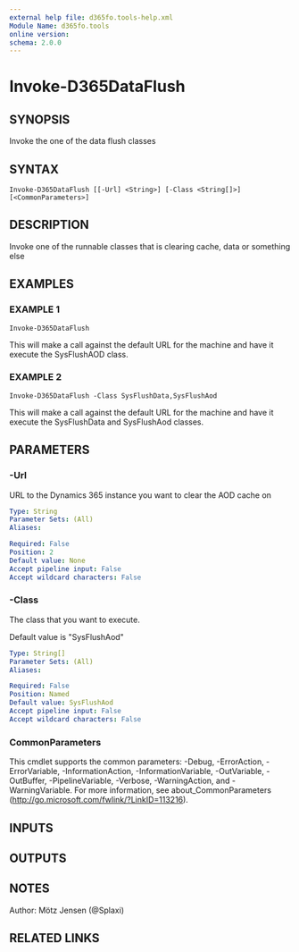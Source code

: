 ```yaml
---
external help file: d365fo.tools-help.xml
Module Name: d365fo.tools
online version:
schema: 2.0.0
---
```


# Invoke-D365DataFlush

## SYNOPSIS
Invoke the one of the data flush classes

## SYNTAX

```
Invoke-D365DataFlush [[-Url] <String>] [-Class <String[]>] [<CommonParameters>]
```

## DESCRIPTION
Invoke one of the runnable classes that is clearing cache, data or something else

## EXAMPLES

### EXAMPLE 1
```
Invoke-D365DataFlush
```

This will make a call against the default URL for the machine and
have it execute the SysFlushAOD class.

### EXAMPLE 2
```
Invoke-D365DataFlush -Class SysFlushData,SysFlushAod
```

This will make a call against the default URL for the machine and
have it execute the SysFlushData and SysFlushAod classes.

## PARAMETERS

### -Url
URL to the Dynamics 365 instance you want to clear the AOD cache on

```yaml
Type: String
Parameter Sets: (All)
Aliases:

Required: False
Position: 2
Default value: None
Accept pipeline input: False
Accept wildcard characters: False
```

### -Class
The class that you want to execute.

Default value is "SysFlushAod"

```yaml
Type: String[]
Parameter Sets: (All)
Aliases:

Required: False
Position: Named
Default value: SysFlushAod
Accept pipeline input: False
Accept wildcard characters: False
```

### CommonParameters
This cmdlet supports the common parameters: -Debug, -ErrorAction, -ErrorVariable, -InformationAction, -InformationVariable, -OutVariable, -OutBuffer, -PipelineVariable, -Verbose, -WarningAction, and -WarningVariable.
For more information, see about_CommonParameters (http://go.microsoft.com/fwlink/?LinkID=113216).

## INPUTS

## OUTPUTS

## NOTES
Author: Mötz Jensen (@Splaxi)

## RELATED LINKS
